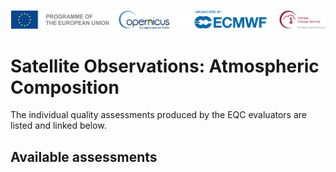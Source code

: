 ![logo](../../LogoLine_horizon_C3S.png)

# Satellite Observations: Atmospheric Composition

The individual quality assessments produced by the EQC evaluators are listed and linked below.

## Available assessments

```{tableofcontents}
```
